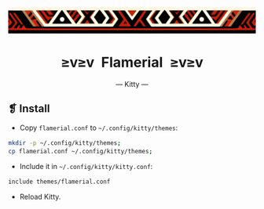 <p align="center">
  <img alt="" src="assets/images/ornament.png" width=1020 />
</p>
<h1 align="center">≥v≥v&ensp;Flamerial&ensp;≥v≥v</h1>
<p align="center">— Kitty —</p>

## ❡ Install
- Copy `flamerial.conf` to `~/.config/kitty/themes`:

```zsh
mkdir -p ~/.config/kitty/themes;
cp flamerial.conf ~/.config/kitty/themes;
```

- Include it in `~/.config/kitty/kitty.conf`:

```zsh
include themes/flamerial.conf
```

- Reload Kitty.
